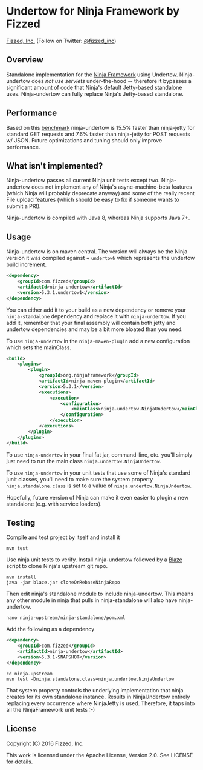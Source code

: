 Undertow for Ninja Framework by Fizzed
======================================

[Fizzed, Inc.](http://fizzed.com) (Follow on Twitter: [@fizzed_inc](http://twitter.com/fizzed_inc))

## Overview

Standalone implementation for the [Ninja Framework](https://github.com/ninjaframework/ninja)
using Undertow.  Ninja-undertow does *not use servlets* under-the-hood -- therefore
it bypasses a significant amount of code that Ninja's default Jetty-based standalone
uses.  Ninja-undertow can fully replace Ninja's Jetty-based standalone.

## Performance

Based on this [benchmark](src/test/java/ninja/undertow/Benchmarker.java) ninja-undertow
is 15.5% faster than ninja-jetty for standard GET requests and 7.6% faster than
ninja-jetty for POST requests w/ JSON.  Future optimizations and tuning should
only improve performance.

## What isn't implemented?

Ninja-undertow passes all current Ninja unit tests except two.  Ninja-undertow
does not implement any of Ninja's async-machine-beta features (which Ninja will 
probably deprecate anyway) and some of the really recent File upload features
(which should be easy to fix if someone wants to submit a PR!).

Ninja-undertow is compiled with Java 8, whereas Ninja supports Java 7+.

## Usage

Ninja-undertow is on maven central.  The version will always be the Ninja
version it was compiled against + `undertowN` which represents the undertow
build increment.

```xml
<dependency>
    <groupId>com.fizzed</groupId>
    <artifactId>ninja-undertow</artifactId>
    <version>5.3.1.undertow1</version>
</dependency>
```

You can either add it to your build as a new dependency or remove your
`ninja-standalone` dependency and replace it with `ninja-undertow`.  If you add
it, remember that your final assembly will contain both jetty and undertow
dependencies and may be a bit more bloated than you need.

To use `ninja-undertow` in the `ninja-maven-plugin` add a new configuration
which sets the mainClass.

```xml
<build>
    <plugins>
        <plugin>
            <groupId>org.ninjaframework</groupId>
            <artifactId>ninja-maven-plugin</artifactId>
            <version>5.3.1</version>
            <executions>
                <execution>
                    <configuration>
                        <mainClass>ninja.undertow.NinjaUndertow</mainClass>
                    </configuration>
                </execution>
            </executions>
        </plugin>
    </plugins>
</build>
```

To use `ninja-undertow` in your final fat jar, command-line, etc. you'll simply
just need to run the main class `ninja.undertow.NinjaUndertow`.

To use `ninja-undertow` in your unit tests that use some of Ninja's standard
junit classes, you'll need to make sure the system property `ninja.standalone.class`
is set to a value of `ninja.undertow.NinjaUndertow`.

Hopefully, future version of Ninja can make it even easier to plugin a new 
standalone (e.g. with service loaders).

## Testing

Compile and test project by itself and install it

    mvn test

Use ninja unit tests to verify.  Install ninja-undertow followed by a [Blaze](https://github.com/fizzed/blaze)
script to clone Ninja's upstream git repo.

    mvn install
    java -jar blaze.jar cloneOrRebaseNinjaRepo

Then edit ninja's standalone module to include ninja-undertow.  This means any
other module in ninja that pulls in ninja-standalone will also have ninja-undertow.

    nano ninja-upstream/ninja-standalone/pom.xml

Add the following as a dependency

```xml
<dependency>
    <groupId>com.fizzed</groupId>
    <artifactId>ninja-undertow</artifactId>
    <version>5.3.1-SNAPSHOT</version>
</dependency>
```
    cd ninja-upstream
    mvn test -Dninja.standalone.class=ninja.undertow.NinjaUndertow

That system property controls the underlying implementation that ninja creates
for its own standalone instance.  Results in NinjaUndertow entirely replacing
every occurrence where NinjaJetty is used.  Therefore, it taps into all the
NinjaFramework unit tests :-)

## License

Copyright (C) 2016 Fizzed, Inc.

This work is licensed under the Apache License, Version 2.0. See LICENSE for details.

